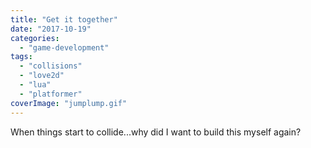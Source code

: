 ```yaml
---
title: "Get it together"
date: "2017-10-19"
categories: 
  - "game-development"
tags: 
  - "collisions"
  - "love2d"
  - "lua"
  - "platformer"
coverImage: "jumplump.gif"
---
```


When things start to collide...why did I want to build this myself again?
